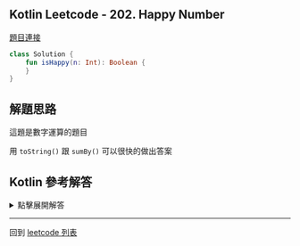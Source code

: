 ## Kotlin Leetcode - 202. Happy Number

[題目連接](https://leetcode.com/problems/happy-number/)

```kotlin
class Solution {
    fun isHappy(n: Int): Boolean {
    }  
}
```

## 解題思路

這題是數字運算的題目

用 `toString()` 跟 `sumBy()` 可以很快的做出答案

## Kotlin 參考解答

<details>
  <summary markdown='span'>點擊展開解答</summary>

```kotlin
class Solution {
    fun isHappy(n: Int): Boolean {
        var r = n
        while (r != 1 && r != 4) {
            r = r.toString()
                .sumBy { (it - '0') * (it - '0') }
        }
        return r == 1
    }
}
```

如果不喜歡使用 ASCII 計算

可以使用 Kotlin 內建的 `digitToInt()`

```kotlin
class Solution {
    fun isHappy(n: Int): Boolean {
        var r = n
        while (r != 1 && r != 4) {
            r = r.toString()
                .sumBy { it.digitToInt() * it.digitToInt() }
        }
        return r == 1
    }
}
```

</details>

------

回到 [leetcode 列表](index.md)
